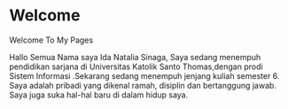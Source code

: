 # Welcome
Welcome To My Pages

Hallo Semua 
   Nama saya Ida Natalia Sinaga,
   Saya sedang menempuh pendidikan sarjana di Universitas Katolik Santo Thomas,dengan prodi Sistem Informasi .Sekarang sedang menempuh jenjang kuliah semester 6.
   Saya adalah pribadi yang dikenal ramah, disiplin dan
   bertanggung jawab. Saya juga suka hal-hal baru di dalam hidup saya. 
